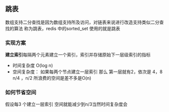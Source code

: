 ## 跳表
数组支持二分查找是因为数组支持所及访问，对链表来说进行改造支持类似二分查找的算法 称为跳表，redis 中的sorted_set 使用的就是跳表

### 实现方案
**建立索引**每隔两个元素建立一个索引，索引并存储原始下一层级索引的指标
- 时间复杂度 O(log n)
- 空间复杂度： 如果每两个节点建立一层索引 那么 第一层就有2，依次是 4，8 n/4 ，n/2 所浪费的空间是差不多是O(n)
### 如何节省空间
假设每3 个建立一层索引 空间就能减少到n/3当然时间复杂度会
